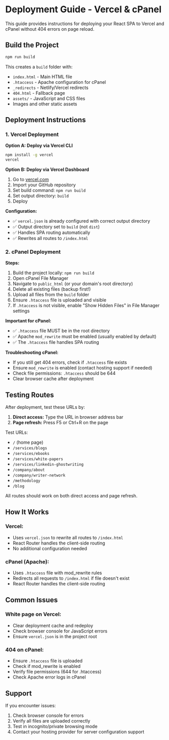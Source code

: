 # Deployment Guide - Vercel & cPanel

This guide provides instructions for deploying your React SPA to Vercel and cPanel without 404 errors on page reload.

## Build the Project

```bash
npm run build
```

This creates a `build` folder with:
- `index.html` - Main HTML file
- `.htaccess` - Apache configuration for cPanel
- `_redirects` - Netlify/Vercel redirects
- `404.html` - Fallback page
- `assets/` - JavaScript and CSS files
- Images and other static assets

## Deployment Instructions

### 1. Vercel Deployment

**Option A: Deploy via Vercel CLI**
```bash
npm install -g vercel
vercel
```

**Option B: Deploy via Vercel Dashboard**
1. Go to [vercel.com](https://vercel.com)
2. Import your GitHub repository
3. Set build command: `npm run build`
4. Set output directory: `build`
5. Deploy

**Configuration:**
- ✅ `vercel.json` is already configured with correct output directory
- ✅ Output directory set to `build` (not `dist`)
- ✅ Handles SPA routing automatically
- ✅ Rewrites all routes to `/index.html`

### 2. cPanel Deployment

**Steps:**
1. Build the project locally: `npm run build`
2. Open cPanel File Manager
3. Navigate to `public_html` (or your domain's root directory)
4. Delete all existing files (backup first!)
5. Upload all files from the `build` folder
6. Ensure `.htaccess` file is uploaded and visible
7. If `.htaccess` is not visible, enable "Show Hidden Files" in File Manager settings

**Important for cPanel:**
- ✅ `.htaccess` file MUST be in the root directory
- ✅ Apache `mod_rewrite` must be enabled (usually enabled by default)
- ✅ The `.htaccess` file handles SPA routing

**Troubleshooting cPanel:**
- If you still get 404 errors, check if `.htaccess` file exists
- Ensure `mod_rewrite` is enabled (contact hosting support if needed)
- Check file permissions: `.htaccess` should be 644
- Clear browser cache after deployment

## Testing Routes

After deployment, test these URLs by:
1. **Direct access:** Type the URL in browser address bar
2. **Page refresh:** Press F5 or Ctrl+R on the page

Test URLs:
- `/` (home page)
- `/services/blogs`
- `/services/ebooks`
- `/services/white-papers`
- `/services/linkedin-ghostwriting`
- `/company/about`
- `/company/writer-network`
- `/methodology`
- `/blog`

All routes should work on both direct access and page refresh.

## How It Works

### Vercel:
- Uses `vercel.json` to rewrite all routes to `/index.html`
- React Router handles the client-side routing
- No additional configuration needed

### cPanel (Apache):
- Uses `.htaccess` file with mod_rewrite rules
- Redirects all requests to `/index.html` if file doesn't exist
- React Router handles the client-side routing

## Common Issues

### White page on Vercel:
- Clear deployment cache and redeploy
- Check browser console for JavaScript errors
- Ensure `vercel.json` is in the project root

### 404 on cPanel:
- Ensure `.htaccess` file is uploaded
- Check if mod_rewrite is enabled
- Verify file permissions (644 for .htaccess)
- Check Apache error logs in cPanel

## Support

If you encounter issues:
1. Check browser console for errors
2. Verify all files are uploaded correctly
3. Test in incognito/private browsing mode
4. Contact your hosting provider for server configuration support